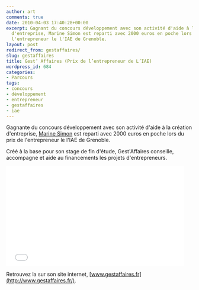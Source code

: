 ```yaml
---
author: art
comments: true
date: 2010-04-03 17:40:28+00:00
excerpt: Gagnant du concours développement avec son activité d'aide à la création
  d'entreprise, Marine Simon est reparti avec 2000 euros en poche lors du prix de
  l'entrepreneur le l'IAE de Grenoble.
layout: post
redirect_from: gestaffaires/
slug: gestaffaires
title: Gest’ Affaires (Prix de l’entrepreneur de L’IAE)
wordpress_id: 684
categories:
- Parcours
tags:
- concours
- développement
- entrepreneur
- gestaffaires
- iae
---
```


Gagnante du concours développement avec son activité d'aide à la création d'entreprise, [Marine Simon](https://static.irz.fr/2010/04/Capture-d’écran-2010-04-03-à-19.42.25.png) est reparti avec 2000 euros en poche lors du prix de l'entrepreneur le l'IAE de Grenoble.

Créé à la base pour son stage de fin d'étude, Gest'Affaires conseille, accompagne et aide au financements les projets d'entrepreneurs.

<iframe frameborder="0" width="480" height="270" src="//www.dailymotion.com/embed/video/xcq37a" allowfullscreen=""></iframe>

Retrouvez la sur son site internet, [www.gestaffaires.fr](http://www.gestaffaires.fr/).
